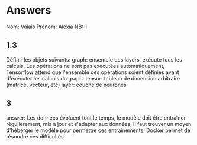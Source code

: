 # Answers

Nom: Valais
Prénom: Alexia
NB: 1

## 1.3 
Définir les objets suivants:
graph: ensemble des layers, exécute tous les calculs. Les opérations ne sont pas executées automatiquement, Tensorflow attend que l'ensemble des opérations soient définies avant d'exécuter les calculs du graph.
tensor: tableau de dimension arbitraire (matrice, vecteur, etc)
layer: couche de neurones 

## 3
answer: Les données évoluent tout le temps, le modèle doit être entraîner régulièrement, mis à jour et s'adapter aux données. Il faut trouver un moyen d'héberger le modèle pour permettre ces entraînements. Docker permet de résoudre ces difficultés.
